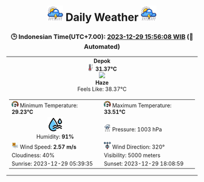 # <h1 align=center><img height=40 src=images/cloud.png> Daily Weather <img height=40 src=images/cloud.png></h1>
<h3 align=center>🕒 Indonesian Time(UTC+7.00): <u>2023-12-29 15:56:08 WIB</u> (🤖Automated)</h3>

<table align=center>
<tr>
<td align=center><b>Depok</b><br><img src=images/thermometer.png height=18> <b>31.37°C</b><br><img src='https://openweathermap.org/img/w/50d.png' height='40'><br><b>Haze</b><br>Feels Like: 38.37°C</td>
</tr>
<td>
<table>
<tr>
<td><img src=images/fast.png height=18> Minimum Temperature: <b>29.23°C</b></td>
<td><img src=images/fast.png height=18> Maximum Temperature: <b>33.51°C</b></td>
</tr>
<tr>
<td align=center><img src=images/humidity.png height=40><br>Humidity: <b>91%</b></td>
<td><img src=images/atmospheric.png height=18> Pressure: 1003 hPa</td>
</tr>
<tr>
<td><img src=images/air-flow.png height=18> Wind Speed: <b>2.57 m/s</b></td>
<td><img src=images/anemometer.png height=18> Wind Direction: 320°</td>
</tr>
<tr>
<td>Cloudiness: 40%</td>
<td>Visibility: 5000 meters</td>
</tr>
<tr>
<td>Sunrise: 2023-12-29 05:39:35</td>
<td>Sunset: 2023-12-29 18:08:59</td>
</tr>
</table>
</table>

